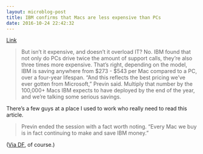 ```yaml
---
layout: microblog-post
title: IBM confirms that Macs are less expensive than PCs
date: 2016-10-24 22:42:32
---
```


[Link][1]

> But isn’t it expensive, and doesn’t it overload IT? No. IBM found that not only do PCs drive twice the amount of support calls, they’re also three times more expensive. That’s right, depending on the model, IBM is saving anywhere from $273 - $543 per Mac compared to a PC, over a four-year lifespan. “And this reflects the best pricing we’ve ever gotten from Microsoft,” Previn said. Multiply that number by the 100,000+ Macs IBM expects to have deployed by the end of the year, and we’re talking some serious savings.

There’s a few guys at a place I used to work who really need to read this article. 

> Previn ended the session with a fact worth noting. “Every Mac we buy is in fact continuing to make and save IBM money.”

([Via DF][2], of course.) 

[1]:	https://www.jamf.com/blog/debate-over-ibm-confirms-that-macs-are-535-less-expensive-than-pcs/
[2]:	http://daringfireball.net/linked/2016/10/24/ibm-macs
